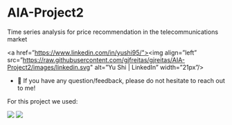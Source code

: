 # AIA-Project2
Time series analysis for price recommendation in the telecommunications market

<a href=”https://www.linkedin.com/in/yushi95/"><img align=”left” src=”https://raw.githubusercontent.com/gjfreitas/gjreitas/AIA-Project2/images/linkedin.svg" alt=”Yu Shi | LinkedIn” width=”21px”/></a>
</br>
- 💬 If you have any question/feedback, please do not hesitate to reach out to me!

For this project we used:

![](https://img.shields.io/badge/Visual_Studio_Code-0078D4?style=for-the-badge&logo=visual%20studio%20code&logoColor=white)
![](https://img.shields.io/badge/Made%20with-Jupyter-orange?style=for-the-badge&logo=Jupyter)

